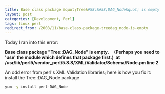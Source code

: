 ```yaml
---
title: Base class package &quot;Tree&#58;&#58;DAG_Node&quot; is empty
layout: post
categories: [Development, Perl]
tags: linux perl
redirect_from: /2008/11/base-class-package-treedag_node-is-empty
---
```


Today I ran into this error:

<strong>Base class package "Tree::DAG_Node" is empty.
    (Perhaps you need to 'use' the module which defines that package first.)
 at /usr/lib/perl5/vendor_perl/5.8.8/XML/Validator/Schema/Node.pm line 2
</strong>

An odd error from perl's XML Validation libraries; here is how you fix it: install the Tree::DAG_Node package

```bash
yum -y install perl-DAG_Node
```